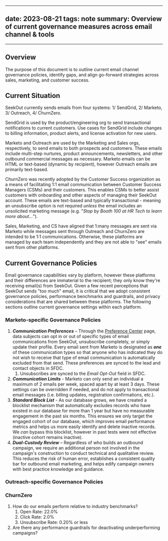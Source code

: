 
---
date: 2023-08-21
tags: note
summary: Overview of current governance measures across email channel & tools
---
---

## Overview
The purpose of this document is to outline current email channel governance policies, identify gaps, and align go-forward strategies across sales, marketing, and customer success.

## Current Situation
SeekOut currently sends emails from four systems: 1/ SendGrid, 2/ Marketo, 3/ Outreach, 4/ ChurnZero.

SendGrid is used by the product/engineering org to send transactional notifications to current customers. Use cases for SendGrid include changes to billing information, product alerts, and license activation for new users.

Marketo and Outreach are used by the Marketing and Sales orgs, respectively, to send emails to both prospects and customers. These emails include multi-step nurtures, product announcements, newsletters, and other outbound commercial messages as necessary. Marketo emails can be HTML or text-based (dynamic by recipient), however Outreach emails are primarily text-based.

ChurnZero was recently adopted by the Customer Success organization as a means of facilitating 1:1 email communication between Customer Success Managers (CSMs) and their customers. This enables CSMs to better assist customers with onboarding and other aspects of managing their SeekOut account. These emails are text-based and typically transactional - meaning an unsubscribe option is not required *unless* the email includes an unsolicited marketing message (e.g. "*Stop by Booth 100 at HR Tech to learn more about...*").

Sales, Marketing, and CS have aligned that 1:many messages are sent via Marketo while messages sent through Outreach and ChurnZero are intended to be 1:1 communications. Otherwise, these platforms are managed by each team independently and they are not able to "see" emails sent from other platforms.

## Current Governance Policies
Email governance capabilities vary by platform, however these platforms and their differences are immaterial to the recipient; they only know they're receiving email(s) from SeekOut. Given a few recent perceptions that SeekOut sends "too much" email, it is critical that we adopt consistent governance policies, performance benchmarks and guardrails, and privacy considerations that are shared between these platforms. The following sections outline current governance settings within each platform.

### Marketo-specific Governance Policies 
1. ***Communication Preferences*** – Through the [Preference Center](https://www.seekout.com/communication-preferences) page, data subjects can opt in or out of specific types of email communications from SeekOut, unsubscribe completely, or simply update their profile. Every email sent from Marketo is designated as ***one*** of these communication types so that anyone who has indicated they do not wish to receive that type of email communication is automatically excluded from that send. These preferences are synced to the lead and contact objects in SFDC.
	1. Unsubscribes are synced to the *Email Opt-Out* field in SFDC.
2. ***Communication Limits*** - Marketo can only send an individual a maximum of 2 emails per week, spaced apart by at least 3 days. These settings can be overridden if needed, and do not apply to transactional email messages (i.e. billing updates, registration confirmations, etc.).
3. ***Standard Block List*** - As our database grows, we have created a blocklist mechanism that automatically excludes records who have existed in our database for more than 1 year but have no measurable engagement in the past six months. This ensures we only target the engaged cohort of our database, which improves email performance metrics and helps us more easily identify and delete inactive records. We *can* bypass this blocklist, however in past tests were not effective (inactive cohort remains inactive).
4. ***Dual-Custody Review*** – Regardless of who builds an outbound campaign, we require an additional person not involved in the campaign's construction to conduct technical and qualitative review. This reduces the risk of human error, establishes a consistent quality bar for outbound email marketing, and helps edify campaign owners with best practice knowledge and guidance.



### Outreach-specific Governance Policies




### ChurnZero




1. How do our emails perform relative to industry benchmarks?
	1. Open Rate: 22.0%
	2. Click Rate: 2.0%
	3. Unsubscribe Rate: 0.20% or less
2. Are there any performance guardrails for deactivating underperforming campaigns?